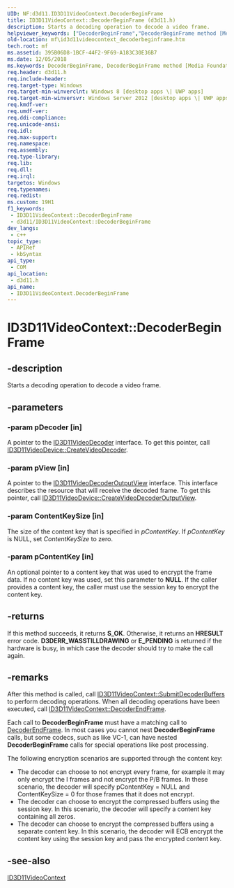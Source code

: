 ```yaml
---
UID: NF:d3d11.ID3D11VideoContext.DecoderBeginFrame
title: ID3D11VideoContext::DecoderBeginFrame (d3d11.h)
description: Starts a decoding operation to decode a video frame.
helpviewer_keywords: ["DecoderBeginFrame","DecoderBeginFrame method [Media Foundation]","DecoderBeginFrame method [Media Foundation]","ID3D11VideoContext interface","ID3D11VideoContext interface [Media Foundation]","DecoderBeginFrame method","ID3D11VideoContext.DecoderBeginFrame","ID3D11VideoContext::DecoderBeginFrame","d3d11/ID3D11VideoContext::DecoderBeginFrame","mf.id3d11videocontext_decoderbeginframe"]
old-location: mf\id3d11videocontext_decoderbeginframe.htm
tech.root: mf
ms.assetid: 395B06D8-1BCF-44F2-9F69-A183C30E36B7
ms.date: 12/05/2018
ms.keywords: DecoderBeginFrame, DecoderBeginFrame method [Media Foundation], DecoderBeginFrame method [Media Foundation],ID3D11VideoContext interface, ID3D11VideoContext interface [Media Foundation],DecoderBeginFrame method, ID3D11VideoContext.DecoderBeginFrame, ID3D11VideoContext::DecoderBeginFrame, d3d11/ID3D11VideoContext::DecoderBeginFrame, mf.id3d11videocontext_decoderbeginframe
req.header: d3d11.h
req.include-header: 
req.target-type: Windows
req.target-min-winverclnt: Windows 8 [desktop apps \| UWP apps]
req.target-min-winversvr: Windows Server 2012 [desktop apps \| UWP apps]
req.kmdf-ver: 
req.umdf-ver: 
req.ddi-compliance: 
req.unicode-ansi: 
req.idl: 
req.max-support: 
req.namespace: 
req.assembly: 
req.type-library: 
req.lib: 
req.dll: 
req.irql: 
targetos: Windows
req.typenames: 
req.redist: 
ms.custom: 19H1
f1_keywords:
 - ID3D11VideoContext::DecoderBeginFrame
 - d3d11/ID3D11VideoContext::DecoderBeginFrame
dev_langs:
 - c++
topic_type:
 - APIRef
 - kbSyntax
api_type:
 - COM
api_location:
 - d3d11.h
api_name:
 - ID3D11VideoContext.DecoderBeginFrame
---
```


# ID3D11VideoContext::DecoderBeginFrame


## -description

Starts a decoding operation to decode a video frame.

## -parameters

### -param pDecoder [in]

A pointer to the <a href="/windows/desktop/api/d3d11/nn-d3d11-id3d11videodecoder">ID3D11VideoDecoder</a> interface. To get this pointer, call <a href="/windows/desktop/api/d3d11/nf-d3d11-id3d11videodevice-createvideodecoder">ID3D11VideoDevice::CreateVideoDecoder</a>.

### -param pView [in]

A pointer to the <a href="/windows/desktop/api/d3d11/nn-d3d11-id3d11videodecoderoutputview">ID3D11VideoDecoderOutputView</a> interface. This interface describes the resource that will receive the decoded frame. To get this pointer, call <a href="/windows/desktop/api/d3d11/nf-d3d11-id3d11videodevice-createvideodecoderoutputview">ID3D11VideoDevice::CreateVideoDecoderOutputView</a>.

### -param ContentKeySize [in]

The size of the content key that is specified in <i>pContentKey</i>. If <i>pContentKey</i> is NULL, set <i>ContentKeySize</i> to zero.

### -param pContentKey [in]

An optional pointer to a content key that was used to encrypt the frame data. If no content key was used, set this parameter to <b>NULL</b>. If the caller provides a content key, the caller must use the session key to encrypt the content key.

## -returns

If this method succeeds, it returns <b>S_OK</b>. Otherwise, it returns an <b>HRESULT</b> error code.  <b>D3DERR_WASSTILLDRAWING</b> or <b>E_PENDING</b> is returned if the hardware is busy, in which case the decoder should try to make the call again.

## -remarks

After this method is called, call <a href="/windows/desktop/api/d3d11/nf-d3d11-id3d11videocontext-submitdecoderbuffers">ID3D11VideoContext::SubmitDecoderBuffers</a> to perform decoding operations. When all decoding operations have been executed, call <a href="/windows/desktop/api/d3d11/nf-d3d11-id3d11videocontext-decoderendframe">ID3D11VideoContext::DecoderEndFrame</a>.



Each call to <b>DecoderBeginFrame</b> must have a matching call to <a href="/windows/desktop/api/d3d11/nf-d3d11-id3d11videocontext-decoderendframe">DecoderEndFrame</a>. In most cases you cannot nest <b>DecoderBeginFrame</b> calls, but some codecs, such as  like VC-1, can have nested <b>DecoderBeginFrame</b> calls for special operations like post processing.

The following encryption scenarios are supported through the content key:

<ul>
<li>The decoder can choose to not encrypt every frame, for example  it may only encrypt the I frames and not encrypt the P/B frames.  In these scenario, the decoder will specify pContentKey = NULL and ContentKeySize = 0 for those frames that it does not encrypt.</li>
<li>The decoder can choose to encrypt the compressed buffers using the session key.  In this scenario, the decoder will specify a content key containing all zeros.</li>
<li>The decoder can choose to encrypt the compressed buffers using a separate content key.  In this scenario, the decoder will ECB encrypt the content key using the session key and pass the encrypted content key.</li>
</ul>

## -see-also

<a href="/windows/desktop/api/d3d11/nn-d3d11-id3d11videocontext">ID3D11VideoContext</a>